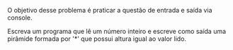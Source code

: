 O objetivo desse problema é praticar a questão de entrada e saída via console.

Escreva um programa que lê um número inteiro e escreve como saída uma pirâmide formada por '*' que possui altura igual ao valor lido.
